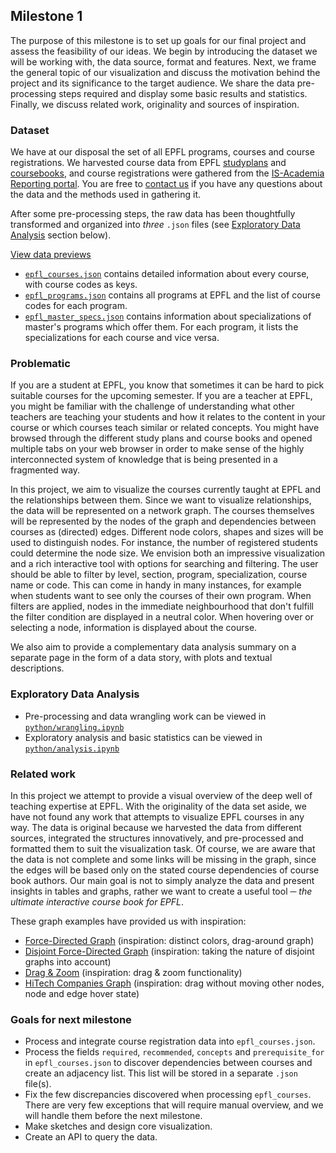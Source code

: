 ## Milestone 1
The purpose of this milestone is to set up goals for our final project and assess the feasibility of our ideas. We begin by introducing the dataset we will be working with, the data source, format and features. Next, we frame the general topic of our visualization and discuss the motivation behind the project and its significance to the target audience. We share the data pre-processing steps required and display some basic results and statistics. Finally, we discuss related work, originality and sources of inspiration.

### Dataset
We have at our disposal the set of all EPFL programs, courses and course registrations. We harvested course data from EPFL [studyplans](https://edu.epfl.ch/studyplan/en) and [coursebooks](https://edu.epfl.ch/coursebook/en/data-visualization-COM-480), and course registrations were gathered from the [IS-Academia Reporting portal](https://isa.epfl.ch/imoniteur_ISAP/!gedreports.htm). You are free to [contact us](mailto:valentin.loftsson@epfl.ch;michael.spierer@epfl.ch;michal.pleskowicz@epfl.ch) if you have any questions about the data and the methods used in gathering it.

After some pre-processing steps, the raw data has been thoughtfully transformed and organized into _three_ `.json` files (see [Exploratory Data Analysis](#exploratory-data-analysis) section below).

[View data previews](preview.md#data-previews)

* [`epfl_courses.json`](preview.md#courses) contains detailed information about every course, with course codes as keys.
* [`epfl_programs.json`](preview.md#programs) contains all programs at EPFL and the list of course codes for each program.
* [`epfl_master_specs.json`](preview.md#specializations) contains information about specializations of master's programs which offer them. For each program, it lists the specializations for each course and vice versa.


### Problematic
If you are a student at EPFL, you know that sometimes it can be hard to pick suitable courses for the upcoming semester. If you are a teacher at EPFL, you might be familiar with the challenge of understanding what other teachers are teaching your students and how it relates to the content in your course or which courses teach similar or related concepts. You might have browsed through the different study plans and course books and opened multiple tabs on your web browser in order to make sense of the highly interconnected system of knowledge that is being presented in a fragmented way.

In this project, we aim to visualize the courses currently taught at EPFL and the relationships between them. Since we want to visualize relationships, the data will be represented on a network graph. The courses themselves will be represented by the nodes of the graph and dependencies between courses as (directed) edges. Different node colors, shapes and sizes will be used to distinguish nodes. For instance, the number of registered students could determine the node size. We envision both an impressive visualization and a rich interactive tool with options for searching and filtering. The user should be able to filter by level, section, program, specialization, course name or code. This can come in handy in many instances, for example when students want to see only the courses of their own program. When filters are applied, nodes in the immediate neighbourhood that don't fulfill the filter condition are displayed in a neutral color. When hovering over or selecting a node, information is displayed about the course.

We also aim to provide a complementary data analysis summary on a separate page in the form of a data story, with plots and textual descriptions.

### Exploratory Data Analysis

* Pre-processing and data wrangling work can be viewed in [`python/wrangling.ipynb`](python/wrangling.ipynb)
* Exploratory analysis and basic statistics can be viewed in [`python/analysis.ipynb`](python/analysis.ipynb)

### Related work
In this project we attempt to provide a visual overview of the deep well of teaching expertise at EPFL. With the originality of the data set aside, we have not found any work that attempts to visualize EPFL courses in any way. The data is original because we harvested the data from different sources, integrated the structures innovatively, and pre-processed and formatted them to suit the visualization task. Of course, we are aware that the data is not complete and some links will be missing in the graph, since the edges will be based only on the stated course dependencies of course book authors. Our main goal is not to simply analyze the data and present insights in tables and graphs, rather we want to create a useful tool ─ _the ultimate interactive course book for EPFL_.

These graph examples have provided us with inspiration:
* [Force-Directed Graph](https://observablehq.com/@d3/force-directed-graph) (inspiration: distinct colors, drag-around graph)
* [Disjoint Force-Directed Graph](https://observablehq.com/@d3/disjoint-force-directed-graph) (inspiration: taking the nature of disjoint graphs into account)
* [Drag & Zoom](https://observablehq.com/@d3/drag-zoom?collection=@d3/d3-drag) (inspiration: drag & zoom functionality)
* [HiTech Companies Graph](https://www.anychart.com/products/anychart/gallery/Network_Graph/Knowledge_Graph.php) (inspiration: drag without moving other nodes, node and edge hover state)

### Goals for next milestone
* Process and integrate course registration data into `epfl_courses.json`.
* Process the fields `required`, `recommended`, `concepts` and `prerequisite_for` in `epfl_courses.json` to discover dependencies between courses and create an adjacency list. This list will be stored in a separate `.json` file(s).
* Fix the few discrepancies discovered when processing `epfl_courses`. There are very few exceptions that will require manual overview, and we will handle them before the next milestone.
* Make sketches and design core visualization.
* Create an API to query the data.
